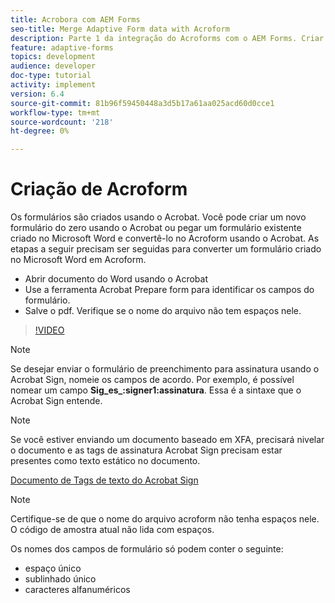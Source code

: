 ```yaml
---
title: Acrobora com AEM Forms
seo-title: Merge Adaptive Form data with Acroform
description: Parte 1 da integração do Acroforms com o AEM Forms. Criar um formulário adaptável usando o Acroform e unir os dados para obter um PDF.
feature: adaptive-forms
topics: development
audience: developer
doc-type: tutorial
activity: implement
version: 6.4
source-git-commit: 81b96f59450448a3d5b17a61aa025acd60d0cce1
workflow-type: tm+mt
source-wordcount: '218'
ht-degree: 0%

---
```



# Criação de Acroform

Os formulários são criados usando o Acrobat. Você pode criar um novo formulário do zero usando o Acrobat ou pegar um formulário existente criado no Microsoft Word e convertê-lo no Acroform usando o Acrobat. As etapas a seguir precisam ser seguidas para converter um formulário criado no Microsoft Word em Acroform.

* Abrir documento do Word usando o Acrobat
* Use a ferramenta Acrobat Prepare form para identificar os campos do formulário.
* Salve o pdf. Verifique se o nome do arquivo não tem espaços nele.


>[!VIDEO](https://video.tv.adobe.com/v/22575?quality=9&learn=on)

>[!NOTE]
>
>Se desejar enviar o formulário de preenchimento para assinatura usando o Acrobat Sign, nomeie os campos de acordo. Por exemplo, é possível nomear um campo **Sig_es_:signer1:assinatura**. Essa é a sintaxe que o Acrobat Sign entende.

>[!NOTE]
>
>Se você estiver enviando um documento baseado em XFA, precisará nivelar o documento e as tags de assinatura Acrobat Sign precisam estar presentes como texto estático no documento.

[Documento de Tags de texto do Acrobat Sign](https://helpx.adobe.com/sign/using/text-tag.html)

>[!NOTE]
>
>Certifique-se de que o nome do arquivo acroform não tenha espaços nele. O código de amostra atual não lida com espaços.
>
>Os nomes dos campos de formulário só podem conter o seguinte:
>
>* espaço único
>* sublinhado único
>* caracteres alfanuméricos

